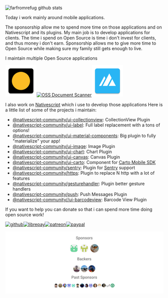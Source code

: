 ![farfromrefug github stats](https://github-readme-stats-git-master-airopis-projects.vercel.app/api?username=farfromrefug&count_private=true&show_icons=true&locale=en&role=OWNER,ORGANIZATION_MEMBER)

Today i work mainly around mobile applications.

The sponsorship allow me to spend more time on those applications and on Nativescript and its plugins. My main job is to develop applications for clients. The time i spend on Open Source is time i don't invest for clients, and thus money i don't earn. Sponsorship allows me to give more time to Open Source while making sure my family still gets enough to live.

I maintain multiple Open Source applications

[<img src="https://github.com/Akylas/oss-weather/raw/master/App_Resources/Android/src/main/res/mipmap-xxxhdpi/ic_launcher.png" alt="OSS Weather" height="100">](https://github.com/Akylas/oss-weather)[<img src="https://github.com/Akylas/com.akylas.documentscanner/raw/master/App_Resources/documentscanner/Android/src/main/res/mipmap-xxxhdpi/ic_launcher.png" alt="OSS Document Scanner" height="100">](https://github.com/Akylas/com.akylas.documentscanner)[<img src="https://github.com/Akylas/alpimaps/raw/master/App_Resources/Android/src/main/res/mipmap-xxxhdpi/ic_launcher.png" alt="Alpi Maps" height="100">](https://github.com/Akylas/alpimaps)

I also work on [Nativescript](https://www.nativescript.org/) which i use to develop those applications
Here is a little list of some of the projects i maintain:

* [@nativescript-community/ui-collectionview](https://github.com/nativescript-community/ui-collectionview): CollectionView Plugin
* [@nativescript-community/ui-label](https://github.com/nativescript-community/ui-label): Full label replacement with a tons of options!
* [@nativescript-community/ui-material-components](https://github.com/nativescript-community/ui-material-components): Big plugin to fully "materialize" your app!
* [@nativescript-community/ui-image](https://github.com/nativescript-community/ui-image): Image Plugin 
* [@nativescript-community/ui-chart](hhttps://github.com/nativescript-community/ui-chart): Chart Plugin
* [@nativescript-community/ui-canvas](https://github.com/nativescript-community/ui-canvas): Canvas Plugin
* [@nativescript-community/ui-carto](https://github.com/nativescript-community/ui-carto): Component for [Carto Mobile SDK](https://github.com/CartoDB/mobile-sdk)
* [@nativescript-community/sentry](https://github.com/nativescript-community/sentry): Plugin for [Sentry](https://github.com/getsentry/sentry) support
* [@nativescript-community/https](https://github.com/nativescript-community/https): Plugin to replace N http with a lot of features
* [@nativescript-community/gesturehandler](https://github.com/nativescript-community/gesturehandler): Plugin better gesture handlers
* [@nativescript-community/push](https://github.com/nativescript-community/push): Push Messages Plugin
* [@nativescript-community//ui-barcodeview](https://github.com/nativescript-community/ui-barcodeview): Barcode View Plugin


If you want to help you can donate so that i can spend more time doing open source work!

 [<img src="https://external-content.duckduckgo.com/iu/?u=https%3A%2F%2Ftse4.explicit.bing.net%2Fth%3Fid%3DOIP.hIGMGIFrost-G-FNL2kXiQHaHa%26pid%3DApi&f=1&ipt=07208f7d6e9be40d3033950f3cd9c0c579545845a2a4160242cbd610d9b86777&ipo=images" alt="github" height="60">](https://github.com/farfromrefug)[<img src="https://github.githubassets.com/assets/liberapay-48108ded7267.svg" alt="librepay" height="60">](https://liberapay.com/farfromrefuge)[<img src="https://github.githubassets.com/assets/patreon-96b15b9db4b9.svg" alt="patreon" height="60">](https://patreon.com/farfromrefuge)[<img src="https://external-content.duckduckgo.com/iu/?u=https%3A%2F%2Ftse1.mm.bing.net%2Fth%3Fid%3DOIP.80mAm58z9yS44YaSHUdESQHaHa%26pid%3DApi&f=1&ipt=9c326c9d9740e9f56c2ce4db24bc58792e253301263d64729e62dfb640c014f3&ipo=images" alt="paypal" height="60">](http://paypal.me/farfromfefug)

 <img src="https://raw.githubusercontent.com/farfromrefug/sponsorkit/main/sponsors.svg"/>


